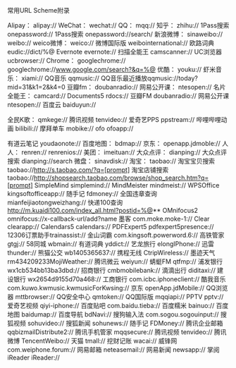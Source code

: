 常用URL Scheme附录

Alipay：		alipay://
WeChat：		wechat://
QQ：    		mqq://
知乎：    	zhihu://
1Pass搜索	onepassword://
1Pass搜索 	onepassword://search/
新浪微博：   	sinaweibo://  
			weibo://
weico微博：  weico://
微博国际版	weibointernational://
欧路词典 		eudic://dict/%@
Evernote	evernote://
扫描全能王 	camscanner://
UC浏览器 	ucbrowser://
Chrome：    	googlechrome://
			googlechrome://www.google.com/search?&q=%@
优酷：    	youku://
虾米音乐：	xiami://
QQ音乐 		qqmusic://
QQ音乐最近播放qqmusic://today?mid=31&k1=2&k4=0
豆瓣fm：   	doubanradio://
网易公开课： 	ntesopen://
名片全能王： 	camcard://
Documents5 	rdocs://
豆瓣FM 		doubanradio://
网易公开课 	ntesopen://
百度云 		baiduyun://

全民K歌：		qmkege://
腾讯视频		tenvideo://
爱奇艺PPS 	ppstream://
哔哩哔哩动画 	bilibili://
摩拜单车		mobike://
ofo			ofoapp://

有道云笔记	youdaonote://
百度地图：   	bdmap://
京东：    	openapp.jdmoble://
人人：    	renren://	 		renrenios://
美团：    	imeituan://
大众点评： 	dianping://
大众点评搜索 	dianping://search
微盘：    	sinavdisk://
淘宝：   	taobao://
淘宝宝贝搜索  taobao://http://s.taobao.com/?q=[prompt]
淘宝店铺搜索  taobao://http://shopsearch.taobao.com/browse/shop_search.htm?q=[prompt]
SimpleMind	simplemind://
MindMeister mindmeist://
WPSOffice 	kingsoftofficeapp://
随手记		fdmoney://
全国违章查询 	mianfeijiaotongweizhang://
快递100查询 	http://m.kuaidi100.com/index_all.html?postid=%@**
OMnifocus2 	omnifocus://x-callback-url/add?name
墨客 		com.moke.moke-1://
Clear 		clearapp://
Calendars5 	calendars://
PDFExpert5 	pdfexpert5presence://
12306订票助手trainassist://
金山词霸 		com.kingsoft.powerword.6://
高铁管家 		gtgj://
58同城 		wbmain://
有道词典 		yddict://
艺龙旅行 		elongIPhone://
迅雷			thunder://
熊猫公交 		wb1405365637://
携程无线 		CtripWireless://
墨迹天气 		rm434209233MojiWeather://
腾讯微云 		weiyun://
蜻蜓FM 		qtfmp://
浦发银行 		wx1cb534bb13ba3dbd://
招商银行 		cmbmobilebank://
滴滴出行 		diditaxi://
建设银行 		wx2654d9155d70a468://
工商银行 		com.icbc.iphoneclient://
酷我音乐 		com.kuwo.kwmusic.kwmusicForKwsing://
京东 		openApp.jdMobile://
QQ浏览器 	mttbrowser://
QQ安全中心 	qmtoken://
QQ国际版 	mqqiapi://
PPTV 		pptv://
爱奇艺视频 	qiyi-iphone://
百度贴吧 		com.baidu.tieba://
百度糯米 		bainuo://
百度地图 		baidumap://
百度导航 		bdNavi://
搜狗输入法 	com.sogou.sogouinput://
搜狐视频 		sohuvideo://
搜狐新闻 		sohunews://
随手记 		FDMoney://
腾讯企业邮箱 	qqbizmailDistribute2://
腾讯手机管家 	mqqsecure://
腾讯视频 		tenvideo://
腾讯微博 		TencentWeibo://
天猫 		tmall://
挖财记账 		wacai://
威锋网 		com.weiphone.forum://
网易邮箱 		neteasemail://
网易新闻 		newsapp://
掌阅iReader 	iReader://





